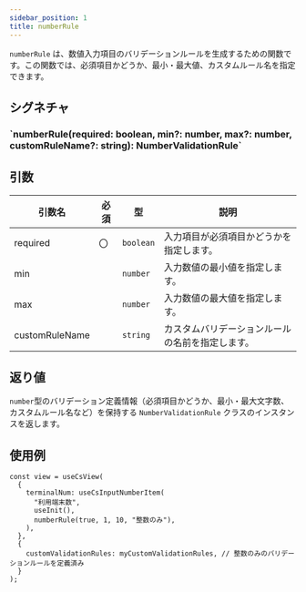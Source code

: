 ```yaml
---
sidebar_position: 1
title: numberRule
---
```


`numberRule` は、数値入力項目のバリデーションルールを生成するための関数です。この関数では、必須項目かどうか、最小・最大値、カスタムルール名を指定できます。

## シグネチャ

<h3>`numberRule(required: boolean, min?: number, max?: number, customRuleName?: string): NumberValidationRule`</h3>

## 引数

| 引数名         | 必須 | 型        | 説明                                             |
| -------------- | ---- | --------- | ------------------------------------------------ |
| required       | 〇   | `boolean` | 入力項目が必須項目かどうかを指定します。         |
| min            |      | `number`  | 入力数値の最小値を指定します。                   |
| max            |      | `number`  | 入力数値の最大値を指定します。                   |
| customRuleName |      | `string`  | カスタムバリデーションルールの名前を指定します。 |

## 返り値

`number`型のバリデーション定義情報（必須項目かどうか、最小・最大文字数、カスタムルール名など）を保持する `NumberValidationRule` クラスのインスタンスを返します。

## 使用例

```tsx
const view = useCsView(
  {
    terminalNum: useCsInputNumberItem(
      "利用端末数",
      useInit(),
      numberRule(true, 1, 10, "整数のみ"),
    ),
  },
  {
    customValidationRules: myCustomValidationRules, // 整数のみのバリデーションルールを定義済み
  }
);
```
